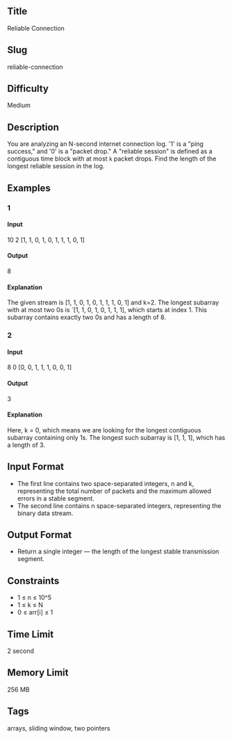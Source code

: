## Title

Reliable Connection

## Slug

reliable-connection

## Difficulty

Medium

## Description

You are analyzing an N-second internet connection log. '1' is a "ping success," and '0' is a "packet drop." A "reliable session" is defined as a contiguous time block with at most `k` packet drops. Find the length of the longest reliable session in the log.

## Examples

### 1

#### Input

10 2
[1, 1, 0, 1, 0, 1, 1, 1, 0, 1]

#### Output

8

#### Explanation

The given stream is [1, 1, 0, 1, 0, 1, 1, 1, 0, 1] and k=2. The longest subarray with at most two 0s is `[1, 1, 0, 1, 0, 1, 1, 1], which starts at index 1. This subarray contains exactly two 0s and has a length of 8.


### 2

#### Input

8 0
[0, 0, 1, 1, 1, 0, 0, 1]

#### Output

3

#### Explanation

Here, k = 0, which means we are looking for the longest contiguous subarray containing only 1s. 
The longest such subarray is [1, 1, 1], which has a length of 3.


## Input Format

- The first line contains two space-separated integers, n and k, representing the total number of packets and the maximum allowed errors in a stable segment.
- The second line contains n space-separated integers, representing the binary data stream.

## Output Format

- Return a single integer — the length of the longest stable transmission segment.

## Constraints

- 1 ≤ n ≤ 10^5
- 1 ≤ k ≤ N
- 0 ≤ arr[i] ≤ 1

## Time Limit

2 second

## Memory Limit

256 MB

## Tags

arrays, sliding window, two pointers